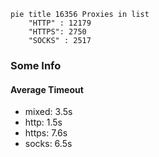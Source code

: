 
```mermaid
pie title 16356 Proxies in list
    "HTTP" : 12179
    "HTTPS": 2750
    "SOCKS" : 2517
```

### Some Info
#### Average Timeout

- mixed: 3.5s
- http: 1.5s
- https: 7.6s
- socks: 6.5s
